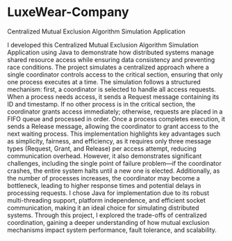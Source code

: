 # LuxeWear-Company
Centralized Mutual Exclusion Algorithm Simulation Application

I developed this Centralized Mutual Exclusion Algorithm Simulation Application using Java to demonstrate how distributed systems manage shared resource access while ensuring data consistency and preventing race conditions. The project simulates a centralized approach where a single coordinator controls access to the critical section, ensuring that only one process executes at a time. The simulation follows a structured mechanism: first, a coordinator is selected to handle all access requests. When a process needs access, it sends a Request message containing its ID and timestamp. If no other process is in the critical section, the coordinator grants access immediately; otherwise, requests are placed in a FIFO queue and processed in order. Once a process completes execution, it sends a Release message, allowing the coordinator to grant access to the next waiting process. This implementation highlights key advantages such as simplicity, fairness, and efficiency, as it requires only three message types (Request, Grant, and Release) per access attempt, reducing communication overhead. However, it also demonstrates significant challenges, including the single point of failure problem—if the coordinator crashes, the entire system halts until a new one is elected. Additionally, as the number of processes increases, the coordinator may become a bottleneck, leading to higher response times and potential delays in processing requests. I chose Java for implementation due to its robust multi-threading support, platform independence, and efficient socket communication, making it an ideal choice for simulating distributed systems. Through this project, I explored the trade-offs of centralized coordination, gaining a deeper understanding of how mutual exclusion mechanisms impact system performance, fault tolerance, and scalability.

